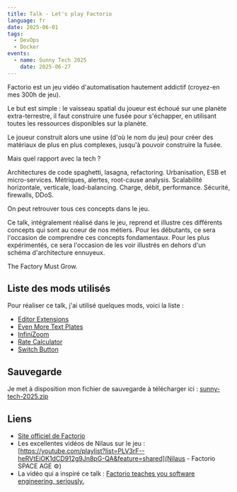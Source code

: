 ```yaml
---
title: Talk - Let's play Factorio
language: fr
date: 2025-06-01
tags:
  - DevOps
  - Docker
events:
  - name: Sunny Tech 2025
    date: 2025-06-27
---
```


Factorio est un jeu vidéo d'automatisation hautement addictif (croyez-en mes 300h de jeu).

Le but est simple : le vaisseau spatial du joueur est échoué sur une planète extra-terrestre, il faut construire une fusée pour s'échapper, en utilisant toutes les ressources disponibles sur la planète.

Le joueur construit alors une usine (d'où le nom du jeu) pour créer des matériaux de plus en plus complexes, jusqu'à pouvoir construire la fusée.

Mais quel rapport avec la tech ?

Architectures de code spaghetti, lasagna, refactoring. Urbanisation, ESB et micro-services. Métriques, alertes, root-cause analysis. Scalabilité horizontale, verticale, load-balancing. Charge, débit, performance. Sécurité, firewalls, DDoS.

On peut retrouver tous ces concepts dans le jeu.

Ce talk, intégralement réalisé dans le jeu, reprend et illustre ces différents concepts qui sont au coeur de nos métiers. Pour les débutants, ce sera l'occasion de comprendre ces concepts fondamentaux. Pour les plus expérimentés, ce sera l'occasion de les voir illustrés en dehors d'un schéma d'architecture ennuyeux.

The Factory Must Grow.

## Liste des mods utilisés

Pour réaliser ce talk, j'ai utilisé quelques mods, voici la liste :

* [Editor Extensions](https://mods.factorio.com/mod/EditorExtensions)
* [Even More Text Plates](https://mods.factorio.com/mod/even-more-text-plates-2_0)
* [InfiniZoom](https://mods.factorio.com/mod/Infinizoom)
* [Rate Calculator](https://mods.factorio.com/mod/RateCalculator)
* [Switch Button](https://mods.factorio.com/mod/switch-button)

## Sauvegarde

Je met à disposition mon fichier de sauvegarde à télécharger ici : [sunny-tech-2025.zip](sunny-tech-2025.zip)

## Liens

* [Site officiel de Factorio](https://www.factorio.com/)
* Les excellentes vidéos de Nilaus sur le jeu :[https://youtube.com/playlist?list=PLV3rF--heRVtEiOK1dCD912g9Jn8pG-QA&feature=shared](Nilaus - Factorio SPACE AGE ⚙️)
* La vidéo qui a inspiré ce talk : [Factorio teaches you software engineering, seriously.](https://www.youtube.com/watch?v=vPdUjLqC15Q)